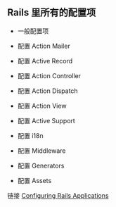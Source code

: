 ## Rails 里所有的配置项

- 一般配置项

- 配置 Action Mailer

- 配置 Active Record

- 配置 Action Controller

- 配置 Action Dispatch

- 配置 Action View

- 配置 Active Support

- 配置 i18n

- 配置 Middleware

- 配置 Generators
- 配置 Assets

链接 [Configuring Rails Applications](http://edgeguides.rubyonrails.org/configuring.html)

